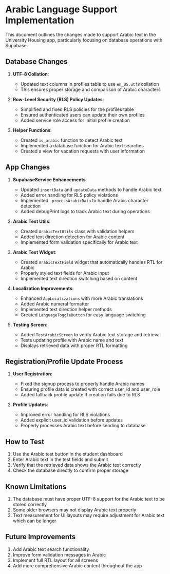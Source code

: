 # Arabic Language Support Implementation

This document outlines the changes made to support Arabic text in the University Housing app, particularly focusing on database operations with Supabase.

## Database Changes

1. **UTF-8 Collation**:
   - Updated text columns in profiles table to use `en_US.utf8` collation
   - This ensures proper storage and comparison of Arabic characters

2. **Row-Level Security (RLS) Policy Updates**:
   - Simplified and fixed RLS policies for the profiles table
   - Ensured authenticated users can update their own profiles
   - Added service role access for initial profile creation

3. **Helper Functions**:
   - Created `is_arabic` function to detect Arabic text
   - Implemented a database function for Arabic text searches
   - Created a view for vacation requests with user information

## App Changes

1. **SupabaseService Enhancements**:
   - Updated `insertData` and `updateData` methods to handle Arabic text
   - Added error handling for RLS policy violations
   - Implemented `_processArabicData` to handle Arabic character detection
   - Added debugPrint logs to track Arabic text during operations

2. **Arabic Text Utils**:
   - Created `ArabicTextUtils` class with validation helpers
   - Added text direction detection for Arabic content
   - Implemented form validation specifically for Arabic text

3. **Arabic Text Widget**:
   - Created `ArabicTextField` widget that automatically handles RTL for Arabic
   - Properly styled text fields for Arabic input
   - Implemented text direction switching based on content

4. **Localization Improvements**:
   - Enhanced `AppLocalizations` with more Arabic translations
   - Added Arabic numeral formatter
   - Implemented text direction helper methods
   - Created `LanguageToggleButton` for easy language switching

5. **Testing Screen**:
   - Added `TestArabicScreen` to verify Arabic text storage and retrieval
   - Tests updating profile with Arabic name and text
   - Displays retrieved data with proper RTL formatting

## Registration/Profile Update Process

1. **User Registration**:
   - Fixed the signup process to properly handle Arabic names
   - Ensuring profile data is created with correct user_id and user_role
   - Added fallback profile update if creation fails due to RLS

2. **Profile Updates**:
   - Improved error handling for RLS violations
   - Added explicit user_id validation before updates
   - Properly processes Arabic text before sending to database

## How to Test

1. Use the Arabic test button in the student dashboard
2. Enter Arabic text in the test fields and submit
3. Verify that the retrieved data shows the Arabic text correctly
4. Check the database directly to confirm proper storage

## Known Limitations

1. The database must have proper UTF-8 support for the Arabic text to be stored correctly
2. Some older browsers may not display Arabic text properly
3. Text measurement for UI layouts may require adjustment for Arabic text which can be longer

## Future Improvements

1. Add Arabic text search functionality
2. Improve form validation messages in Arabic
3. Implement full RTL layout for all screens
4. Add more comprehensive Arabic content throughout the app 